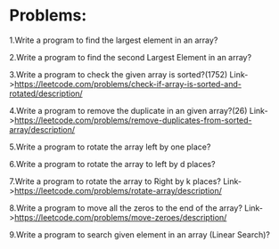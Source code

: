 # Problems:
1.Write a program to find the largest element in an array?

2.Write a program to find the second Largest Element in an array?

3.Write a program to check the given array is sorted?(1752)
   Link->https://leetcode.com/problems/check-if-array-is-sorted-and-rotated/description/

4.Write a program to remove the duplicate in an given array?(26)
   Link->https://leetcode.com/problems/remove-duplicates-from-sorted-array/description/

5.Write a program to rotate the array left by one place?

6.Write a program to rotate the array to left by d places?

7.Write a program to rotate the array to Right by k places?
   Link->https://leetcode.com/problems/rotate-array/description/

8.Write a program to move all the zeros to the end of the array?
   Link->https://leetcode.com/problems/move-zeroes/description/

9.Write a program to search given element in an array (Linear Search)?
